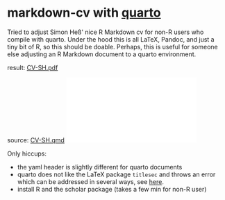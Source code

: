 # markdown-cv with [quarto](https://quarto.org/)

Tried to adjust Simon Heß' nice R Markdown cv for non-R users who compile with quarto. Under the hood this is all LaTeX, Pandoc, and just a tiny bit of R, so this should be doable. Perhaps, this is useful for someone else adjusting an R Markdown document to a quarto environment.

result: [CV-SH.pdf](CV-SH.pdf)

source:  [CV-SH.qmd](CV-SH.qmd)
![](CV-SH.pdf)

Only hiccups:
- the yaml header is slightly different for quarto documents
- quarto does not like the LaTeX package `titlesec` and throws an error which can be addressed in several ways, see [here](https://github.com/quarto-dev/quarto-cli/issues/6598).
- install R and the scholar package (takes a few min for non-R user)
